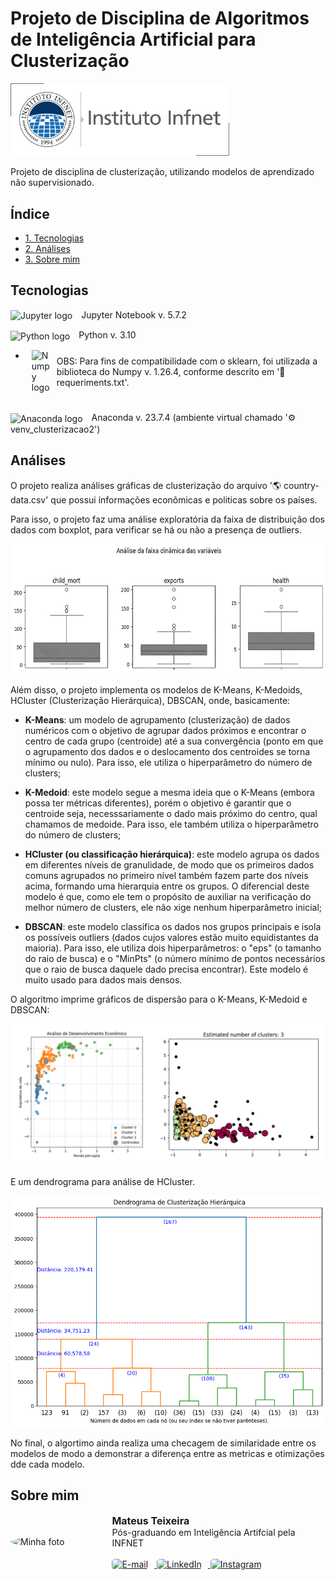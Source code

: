 # Projeto de Disciplina de Algoritmos de Inteligência Artificial para Clusterização

<img style='width:350px' src='./assets/logo_infnetv2.png' alt='Infnet logo'>

Projeto de disciplina de clusterização, utilizando modelos de aprendizado não supervisionado.

## Índice

- <a href='#tecnologias'>1. Tecnologias</a>
- <a href='#análises'>2. Análises</a>
- <a href='#sobre-mim'>3. Sobre mim</a> 

## Tecnologias

<img style='width:30px; vertical-align: middle; margin-right: 10px;' src='https://cdn.jsdelivr.net/gh/devicons/devicon@latest/icons/jupyter/jupyter-original-wordmark.svg' alt='Jupyter logo'> Jupyter Notebook v. 5.7.2

<img style='width:30px; vertical-align: middle; margin-right: 10px' src='https://cdn.jsdelivr.net/gh/devicons/devicon@latest/icons/python/python-original.svg' alt='Python logo'> Python v. 3.10

- <div style='display: flex; align-items: center; margin-left: 10px'>
    <img style='width:30px; vertical-align: middle; margin-right: 10px' src='https://cdn.jsdelivr.net/gh/devicons/devicon@latest/icons/numpy/numpy-original.svg' alt='Numpy logo'>
    <span style='vertical-align: middle;'>
    OBS: Para fins de compatibilidade com o sklearn, foi utilizada a biblioteca do Numpy v. 1.26.4, conforme descrito em '📄 requeriments.txt'.
    </span>
  </div><br>

<img style='width:30px; vertical-align: middle; margin-right: 10px' src='https://cdn.jsdelivr.net/gh/devicons/devicon@latest/icons/anaconda/anaconda-original.svg' alt='Anaconda logo'> Anaconda v. 23.7.4 (ambiente virtual chamado '⚙️ venv_clusterizacao2')


## Análises

O projeto realiza análises gráficas de clusterização do arquivo '🌎 country-data.csv' que possui informações econômicas e politicas sobre os países.

Para isso, o projeto faz uma análise exploratória da faixa de distribuição dos dados com boxplot, para verificar se há ou não a presença de outliers.

<p align='center'>
    <img style='max-width:100%; height:auto; align:center' src='./assets/plot_boxplot.png' alt="Jupyter logo">
</p>

Além disso, o projeto implementa os modelos de K-Means, K-Medoids, HCluster (Clusterização Hierárquica), DBSCAN, onde, basicamente:

- **K-Means**: um modelo de agrupamento (clusterização) de dados numéricos com o objetivo de agrupar dados próximos e encontrar o centro de cada grupo (centroide) até a sua convergência (ponto em que o agrupamento dos dados e o deslocamento dos centroides se torna mínimo ou nulo). Para isso, ele utiliza o hiperparâmetro do número de clusters;

- **K-Medoid**: este modelo segue a mesma ideia que o K-Means (embora possa ter métricas diferentes), porém o objetivo é garantir que o centroide seja, necesssariamente o dado mais próximo do centro, qual chamamos de medoide. Para isso, ele também utiliza o hiperparâmetro do número de clusters;

- **HCluster (ou classificação hierárquica)**: este modelo agrupa os dados em diferentes níveis de granulidade, de modo que os primeiros dados comuns  agrupados no primeiro nível também fazem parte dos níveis acima, formando uma hierarquia entre os grupos. O diferencial deste modelo é que, como ele tem o propósito de auxiliar na verificação do melhor número de clusters, ele não xige nenhum hiperparâmetro inicial;

- **DBSCAN**: este modelo classifica os dados nos grupos principais e isola os possíveis outliers (dados cujos valores estão muito equidistantes da maioria). Para isso, ele utiliza dois hiperparâmetros: o "eps" (o tamanho do raio de busca) e o "MinPts" (o número mínimo de pontos necessários que o raio de busca daquele dado precisa encontrar). Este modelo é muito usado para dados mais densos.

O algoritmo imprime gráficos de dispersão para o K-Means, K-Medoid e DBSCAN:

<p align='center'>
    <img style='max-width:100%; height:auto; align:center' src='./assets/plot_scater.png' alt="Jupyter logo">
</p>

E um dendrograma para análise de HCluster.

<p align='center'>
    <img style='max-width:100%; height:auto; align:center' src='./assets/plot_dendrogramv2.png' alt="Jupyter logo">
</p>

No final, o algortimo ainda realiza uma checagem de similaridade entre os modelos de modo a demonstrar a diferença entre as metricas e otimizações dde cada modelo.

## Sobre mim

<div style="display: flex; align-items: center;">
    <img src="https://avatars.githubusercontent.com/u/156105588?v=4" alt="Minha foto" style="width:150px; border-radius: 50%; margin-right: 15px;">
    <div>
        <div style="font-size: 16px; font-weight: bold">Mateus Teixeira</div>
        Pós-graduando em Inteligência Artifcial pela INFNET
        <br>
        <br>
        <a href="mailto:pessoal.mtr@gmail.com"
        target="_blank">
            <img 
            src="https://img.shields.io/badge/Gmail-D14836?style=for-the-badge&logo=gmail&logoColor=white" 
            alt="E-mail" 
            style='height: 25px; margin-right: 10px; border-radius: 5px;'>
        </a>
        <a href="https://www.linkedin.com/in/mateusteixeira/" 
        target="_blank">
            <img 
            src="https://img.shields.io/badge/LinkedIn-0077B5?style=for-the-badge&logo=linkedin&logoColor=white" 
            alt="LinkedIn" 
            style='height: 25px; margin-right: 10px; border-radius: 5px;'>
        </a>
        <a href="https://www.instagram.com/omateusteixeira" 
        target="_blank">
            <img 
            src="https://img.shields.io/badge/Instagram-E4405F?style=for-the-badge&logo=instagram&logoColor=white" 
            alt="Instagram" 
            style='height: 25px; border-radius: 5px;'>
        </a>
    </div>
</div>
